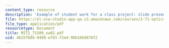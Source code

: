 ```yaml
---
content_type: resource
description: 'Example of student work for a class project: slide presentation on '
file: https://ol-ocw-studio-app-qa.s3.amazonaws.com/courses/2-71-optics-spring-2009/4625f68b9498ef93f2e498b16b9876f2_MIT2_71S09_sw02.pdf
file_type: application/pdf
resourcetype: Document
title: MIT2_71S09_sw02.pdf
uid: 4625f68b-9498-ef93-f2e4-98b16b9876f2
---
```


